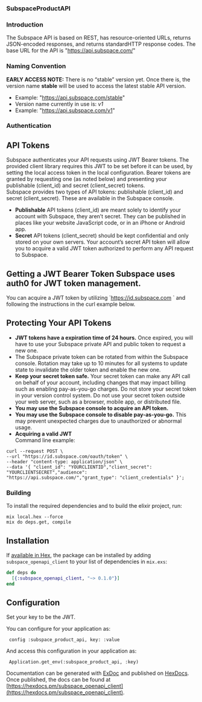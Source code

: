 ### SubspaceProductAPI

### Introduction  
The Subspace API is based on REST, has resource-oriented URLs, returns JSON-encoded responses, and returns standardHTTP response codes.  The base URL for the API is "https://api.subspace.com/" 
### Naming Convention  
**EARLY ACCESS NOTE:** There is no “stable” version yet.  Once there is, the version name **stable** will be used to access the latest stable API version.   
* Example: "https://api.subspace.com/stable" 
* Version name currently in use is: *v1*   
* Example: "https://api.subspace.com/v1" 
### Authentication  

## API Tokens  
Subspace authenticates your API requests using JWT Bearer tokens.  The provided client library requires this JWT to be set before it can be used, by setting the local access token in the local configuration.  Bearer tokens are granted by requesting one (as noted below) and presenting your publishable (client_id) and secret (client_secret) tokens.     
Subspace provides two types of API tokens: publishable (client_id) and secret (client_secret).  These are available in the Subspace console.   
* **Publishable** API tokens (client_id) are meant solely to identify your account with Subspace, they aren’t secret. They can be published in places like your website JavaScript code, or in an iPhone or Android app.   
* **Secret** API tokens (client_secret) should be kept confidential and only stored on your own servers. Your account’s secret API token will allow you to acquire a valid JWT token authorized to perform any API request to Subspace.  
## Getting a JWT Bearer Token  Subspace uses auth0 for JWT token management.  
You can acquire a JWT token by utilizing &#x60;https://id.subspace.com &#x60; and following the instructions in the curl example below.  
## Protecting Your API Tokens    
* **JWT tokens have a expiration time of 24 hours.**  Once expired, you will have to use your Subspace private API and public token to request a new one.   
* The Subspace private token can be rotated from within the Subspace console.  Rotation may take up to 10 minutes for all systems to update state to invalidate the older token and enable the new one. 
* **Keep your secret token safe.** Your secret token can make any API call on behalf of your account, including changes that may impact billing such as enabling pay-as-you-go charges. Do not store your secret token in your version control system. Do not use your secret token outside your web server, such as a browser, mobile app, or distributed file.   
* **You may use the Subspace console to acquire an API token.**  
* **You may use the Subspace console to disable pay-as-you-go.** This may prevent unexpected charges due to unauthorized or abnormal usage.  
* **Acquiring a valid JWT**  
Command line example: 
```
curl --request POST \
--url "https://id.subspace.com/oauth/token" \         
--header "content-type: application/json" \
--data '{ "client_id": "YOURCLIENTID","client_secret": "YOURCLIENTSECRET","audience": "https://api.subspace.com/","grant_type": "client_credentials" }';
```

### Building

To install the required dependencies and to build the elixir project, run:
```
mix local.hex --force
mix do deps.get, compile
```

## Installation

If [available in Hex](https://hex.pm/docs/publish), the package can be installed
by adding `subspace_openapi_client` to your list of dependencies in `mix.exs`:

```elixir
def deps do
  [{:subspace_openapi_client, "~> 0.1.0"}]
end
```

## Configuration

Set your key to be the JWT.

You can configure for your application as:

     config :subspace_product_api, key: :value

And access this configuration in your application as:

     Application.get_env(:subspace_product_api, :key)
Documentation can be generated with [ExDoc](https://github.com/elixir-lang/ex_doc)
and published on [HexDocs](https://hexdocs.pm). Once published, the docs can
be found at [https://hexdocs.pm/subspace_openapi_client](https://hexdocs.pm/subspace_openapi_client).
